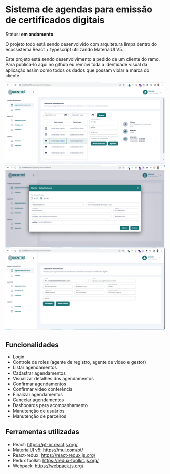 
# Sistema de agendas para emissão de certificados digitais

Status: <strong>em andamento</strong>

O projeto todo está sendo desenvolvido com arquitetura limpa dentro do ecossistema React + typescript utilizando MaterialUI V5.

Este projeto está sendo desenvolvimento a pedido de um cliente do ramo. 
Para publicá-lo aqui no github eu removi toda a identidade visual da 
aplicação assim como todos os dados que possam violar a marca do cliente.

![cadastrar_agendamento_3](cadastrar_agendamento_3.PNG)
![cadastrar_agendamento_2](cadastrar_agendamento_2.PNG)
![cadastrar_agendamento_1](cadastrar_agendamento_1.PNG)

## Funcionalidades
- Login
- Controle de roles (agente de registro, agente de vídeo e gestor)
- Listar agendamentos
- Cadastrar agendamentos
- Visualizar detalhes dos agendamentos
- Confirmar agendamentos
- Confirmar video conferência
- Finalizar agendamentos
- Cancelar agendamentos
- Dashboards para acompanhamento
- Manutenção de usuários
- Manutenção de parceiros



## Ferramentas utilizadas
    
- React: https://pt-br.reactjs.org/
- MaterialUI v5: https://mui.com/pt/
- React-redux: https://react-redux.js.org/
- Redux toolkit: https://redux-toolkit.js.org/
- Webpack: https://webpack.js.org/

